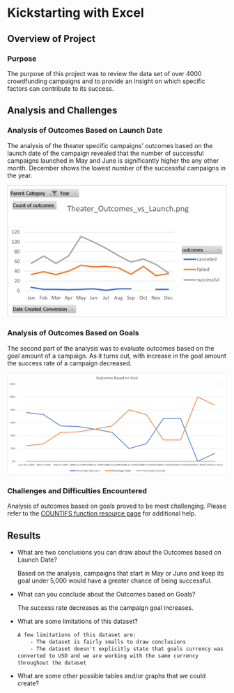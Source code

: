 # Kickstarting with Excel

## Overview of Project

### Purpose
The purpose of this project was to review the data set of over 4000 crowdfunding campaigns and to provide an insight on which specific factors can contribute to its success. 

## Analysis and Challenges

### Analysis of Outcomes Based on Launch Date
The analysis of the theater specific campaigns’ outcomes based on the launch date of the campaign revealed that the number of successful campaigns launched in May and June is significantly higher the any other month. December shows the lowest number of the successful campaigns in the year. 

![Chart1](https://github.com/OlgaOMir/Kickstarter_Analysis/blob/main/Resources/Theater_Outcomes_vs_Launch.png)
### Analysis of Outcomes Based on Goals
The second part of the analysis was to evaluate outcomes based on the goal amount of a campaign. As it turns out, with increase in the goal amount the success rate of a campaign decreased. 

![Chart2](https://github.com/OlgaOMir/Kickstarter_Analysis/blob/main/Resources/Outcomes_vs_Goals.png)

### Challenges and Difficulties Encountered
Analysis of outcomes based on goals proved to be most challenging. Please refer to the [COUNTIFS function resource page](https://support.microsoft.com/en-us/office/countifs-function-dda3dc6e-f74e-4aee-88bc-aa8c2a866842) for additional help.  

## Results

- What are two conclusions you can draw about the Outcomes based on Launch Date?
     
     Based on the analysis, campaigns that start in May or June and keep its goal under 5,000 would have a greater chance of being successful. 
- What can you conclude about the Outcomes based on Goals?

     The success rate decreases as the campaign goal increases. 
- What are some limitations of this dataset?

      A few limitations of this dataset are: 
          - The dataset is fairly smalls to draw conclusions
          - The dataset doesn't explicitly state that goals currency was converted to USD and we are working with the same currency throughout the dataset

- What are some other possible tables and/or graphs that we could create?
